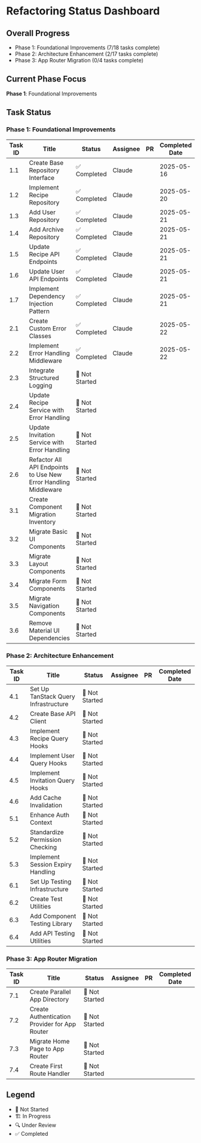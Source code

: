 # Refactoring Status Dashboard

## Overall Progress

- Phase 1: Foundational Improvements (7/18 tasks complete)
- Phase 2: Architecture Enhancement (2/17 tasks complete)
- Phase 3: App Router Migration (0/4 tasks complete)

## Current Phase Focus

**Phase 1**: Foundational Improvements

## Task Status

### Phase 1: Foundational Improvements

| Task ID | Title | Status | Assignee | PR | Completed Date |
|---------|-------|--------|----------|----|----|
| 1.1 | Create Base Repository Interface | ✅ Completed | Claude | | 2025-05-16 |
| 1.2 | Implement Recipe Repository | ✅ Completed | Claude | | 2025-05-20 |
| 1.3 | Add User Repository | ✅ Completed | Claude | | 2025-05-21 |
| 1.4 | Add Archive Repository | ✅ Completed | Claude | | 2025-05-21 |
| 1.5 | Update Recipe API Endpoints | ✅ Completed | Claude | | 2025-05-21 |
| 1.6 | Update User API Endpoints | ✅ Completed  | Claude | | 2025-05-21 |
| 1.7 | Implement Dependency Injection Pattern | ✅ Completed | Claude | | 2025-05-21 |
| 2.1 | Create Custom Error Classes | ✅ Completed | Claude | | 2025-05-22 |
| 2.2 | Implement Error Handling Middleware | ✅ Completed | Claude | | 2025-05-22 |
| 2.3 | Integrate Structured Logging | 🔄 Not Started | | | |
| 2.4 | Update Recipe Service with Error Handling | 🔄 Not Started | | | |
| 2.5 | Update Invitation Service with Error Handling | 🔄 Not Started | | | |
| 2.6 | Refactor All API Endpoints to Use New Error Handling Middleware | 🔄 Not Started | | | |
| 3.1 | Create Component Migration Inventory | 🔄 Not Started | | | |
| 3.2 | Migrate Basic UI Components | 🔄 Not Started | | | |
| 3.3 | Migrate Layout Components | 🔄 Not Started | | | |
| 3.4 | Migrate Form Components | 🔄 Not Started | | | |
| 3.5 | Migrate Navigation Components | 🔄 Not Started | | | |
| 3.6 | Remove Material UI Dependencies | 🔄 Not Started | | | |

### Phase 2: Architecture Enhancement

| Task ID | Title | Status | Assignee | PR | Completed Date |
|---------|-------|--------|----------|----|----|
| 4.1 | Set Up TanStack Query Infrastructure | 🔄 Not Started | | | |
| 4.2 | Create Base API Client | 🔄 Not Started | | | |
| 4.3 | Implement Recipe Query Hooks | 🔄 Not Started | | | |
| 4.4 | Implement User Query Hooks | 🔄 Not Started | | | |
| 4.5 | Implement Invitation Query Hooks | 🔄 Not Started | | | |
| 4.6 | Add Cache Invalidation | 🔄 Not Started | | | |
| 5.1 | Enhance Auth Context | 🔄 Not Started | | | |
| 5.2 | Standardize Permission Checking | 🔄 Not Started | | | |
| 5.3 | Implement Session Expiry Handling | 🔄 Not Started | | | |
| 6.1 | Set Up Testing Infrastructure | 🔄 Not Started | | | |
| 6.2 | Create Test Utilities | 🔄 Not Started | | | |
| 6.3 | Add Component Testing Library | 🔄 Not Started | | | |
| 6.4 | Add API Testing Utilities | 🔄 Not Started | | | |

### Phase 3: App Router Migration

| Task ID | Title | Status | Assignee | PR | Completed Date |
|---------|-------|--------|----------|----|----|
| 7.1 | Create Parallel App Directory | 🔄 Not Started | | | |
| 7.2 | Create Authentication Provider for App Router | 🔄 Not Started | | | |
| 7.3 | Migrate Home Page to App Router | 🔄 Not Started | | | |
| 7.4 | Create First Route Handler | 🔄 Not Started | | | |

## Legend
- 🔄 Not Started
- 🏗️ In Progress
- 🔍 Under Review
- ✅ Completed